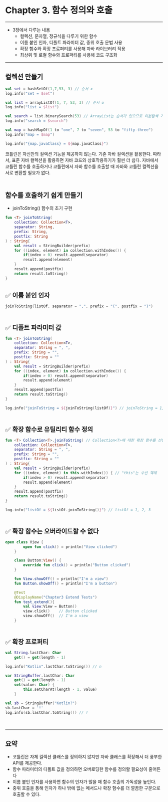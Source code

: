 # Chapter 3. 함수 정의와 호출
- - -
* 3장에서 다루는 내용
    * 컬렉션, 문자열, 정규식을 다루기 위한 함수
    * 이름 붙인 인자, 디폴트 파라미터 값, 중위 호출 문법 사용
    * 확장 함수와 확장 프로퍼티를 사용해 자바 라이브러리 적용
    * 최상위 및 로컬 함수와 프로퍼티를 사용해 코드 구조화

- - -

## 컬렉션 만들기

```kotlin
val set = hashSetOf(1,7,53, 3) // 순서 x
log.info("set = $set")

val list = arrayListOf(1, 7, 53, 3) // 순서 o
log.info("list = $list")

val search = list.binarySearch(53) // ArrayList는 순서가 있으므로 이분탐색 가능
log.info("search = $search")

val map = hashMapOf(1 to "one", 7 to "seven", 53 to "fifty-three")
log.info("map = $map")

log.info("{map.javaClass} = ${map.javaClass}")
```

코틀린은 자신만의 컬렉션 기능을 제공하지 않는다. 기존 자바 컬렉션을 활용한다. 따라서, 표준 자바 컬렉션을 활용하면 자바 코드와 상호작용하기가 훨씬 더 쉽다.
자바에서 코틀린 함수를 호출하거나 코틀린에서 자바 함수를 호출할 때 자바와 코틀린 컬렉션을 서로 변환할 필요가 없다. <br>
<br>

## 함수를 호출하기 쉽게 만들기

* joinToString() 함수의 초기 구현 <br>

```kotlin
fun <T> joinToString(
    collection: Collection<T>,
    separator: String,
    prefix: String,
    postfix: String
) : String{
    val result = StringBuilder(prefix)
    for ((index, element) in collection.withIndex()) {
        if(index > 0) result.append(separator)
        result.append(element)
    }
    result.append(postfix)
    return result.toString()
}
```
<br>
<span style="font-size: 20px">✅ <strong>이름 붙인 인자</strong></span> <br>

```kotlin
joinToString(listOf, separator = ",", prefix = "(", postfix = ")")
```
<br>

<span style="font-size: 20px">✅ <strong>디폴트 파라미터 값</strong></span> <br>

```kotlin
fun <T> joinToString(
    collection: Collection<T>,
    separator: String = ", ",
    prefix: String = "",
    postfix: String = ""
) : String{
    val result = StringBuilder(prefix)
    for ((index, element) in collection.withIndex()) {
        if(index > 0) result.append(separator)
        result.append(element)
    }
    result.append(postfix)
    return result.toString()
}

log.info("joinToString = ${joinToString(listOf)}") // joinToString = 1, 2, 3
```
<br>

<span style="font-size: 20px">✅ <strong>확장 함수로 유틸리티 함수 정의</strong></span> <br>

```kotlin
fun <T> Collection<T>.joinToString( // Collection<T>에 대한 확장 함수를 선언
    collection: Collection<T>,
    separator: String = ", ",
    prefix: String = "",
    postfix: String = ""
) : String{
    val result = StringBuilder(prefix)
    for ((index, element) in this.withIndex()) { // "this"는 수신 객체
        if(index > 0) result.append(separator)
        result.append(element)
    }
    result.append(postfix)
    return result.toString()
}

log.info("listOf = ${listOf.joinToString()}") // listOf = 1, 2, 3
```
<br>

<span style="font-size: 20px">✅ <strong>확장 함수는 오버라이드할 수 없다</strong></span> <br>

```kotlin
open class View {
        open fun click() = println("View clicked")
    }

    class Button:View() {
        override fun click() = println("Button clicked")
    }

    fun View.showOff() = println("I'm a view")
    fun Button.showOff() = println("I'm a button")

    @Test
    @DisplayName("Chapter3 Extend Tests")
    fun test_extend(){
        val view:View = Button()
        view.click()    // Button clicked
        view.showOff()  // I'm a view
    }
```
<br>

<span style="font-size: 20px">✅ <strong>확장 프로퍼티</strong></span> <br>

```kotlin
val String.lastChar: Char
    get() = get(length - 1)

log.info("Kotlin".lastChar.toString()) // n

var StringBuffer.lastChar: Char
    get() = get(length - 1)
    set(value: Char) {
        this.setCharAt(length - 1, value)
    }

val sb = StringBuffer("Kotlin?")
sb.lastChar = '!'
log.info(sb.lastChar.toString()) // !
```
<br>

- - -

## 요약

* 코틀린은 자체 컬렉션 클래스를 정의하지 않지만 자바 클래스를 확장해서 더 풍부한 API를 제공한다.
* 함수 파라미터의 디폴트 값을 정의하면 오버로딩한 함수를 정의할 필요성이 줄어든다
* 이름 붙인 인자를 사용하면 함수의 인자가 많을 때 함수 호출의 가독성을 높인다.
* 중위 호출을 통해 인자가 하나 밖에 없는 메서드나 확장 함수를 더 깔끔한 구문으로 호출할 수 있다.
